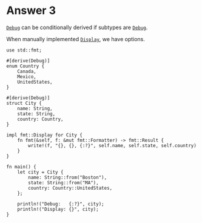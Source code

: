 # Answer 3

[`Debug`][debug] can be conditionally derived if subtypes are [`Debug`][debug].

When manually implemented [`Display`][display], we have options.

```rust,editable
use std::fmt;

#[derive(Debug)]
enum Country {
    Canada,
    Mexico,
    UnitedStates,
}

#[derive(Debug)]
struct City {
    name: String,
    state: String,
    country: Country,
}

impl fmt::Display for City {
    fn fmt(&self, f: &mut fmt::Formatter) -> fmt::Result {
        write!(f, "{}, {}, {:?}", self.name, self.state, self.country)
    }
}

fn main() {
    let city = City {
        name: String::from("Boston"),
        state: String::from("MA"),
        country: Country::UnitedStates,
    };

    println!("Debug:   {:?}", city);
    println!("Display: {}", city);
}
```

[debug]: https://doc.rust-lang.org/std/fmt/trait.Debug.html
[display]: https://doc.rust-lang.org/std/fmt/trait.Display.html
